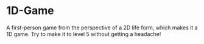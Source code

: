 # 1D-Game
A first-person game from the perspective of a 2D life form, which makes it a 1D game. Try to make it to level 5 without getting a headache!
